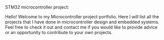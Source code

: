 STM32 microcontroller project:

Hello! Welcome to my Microcontroller project portfolio. Here I will list all the projects that I have done in microcontroller design and embedded systems. 
Feel free to check it out and contact me if you would like to provide advice or an opportunity to contribute to your own projects. 
